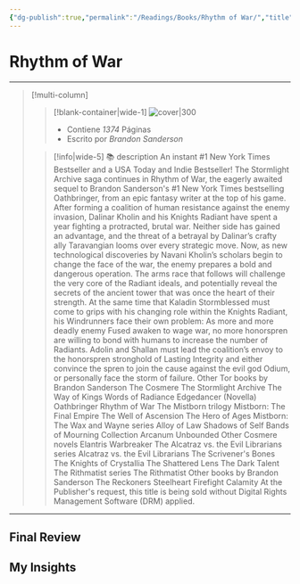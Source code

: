 ```yaml
---
{"dg-publish":true,"permalink":"/Readings/Books/Rhythm of War/","title":"Rhythm of War","tags":["NoteType/Book"],"created":"2023-09-28T16:21:18.287-05:00","updated":"2023-10-01T23:22:16.547-05:00"}
---
```



# Rhythm of War

- - -
> [!multi-column]
> 
> > [!blank-container|wide-1]
> > ![cover|300](http://books.google.com/books/content?id=QCPBDwAAQBAJ&printsec=frontcover&img=1&zoom=1&edge=curl&source=gbs_api)
> >- Contiene *1374* Páginas
> >- Escrito por *Brandon Sanderson*
> 
> > [!info|wide-5] 📚 description
> > An instant #1 New York Times Bestseller and a USA Today and Indie Bestseller! The Stormlight Archive saga continues in Rhythm of War, the eagerly awaited sequel to Brandon Sanderson's #1 New York Times bestselling Oathbringer, from an epic fantasy writer at the top of his game. After forming a coalition of human resistance against the enemy invasion, Dalinar Kholin and his Knights Radiant have spent a year fighting a protracted, brutal war. Neither side has gained an advantage, and the threat of a betrayal by Dalinar’s crafty ally Taravangian looms over every strategic move. Now, as new technological discoveries by Navani Kholin’s scholars begin to change the face of the war, the enemy prepares a bold and dangerous operation. The arms race that follows will challenge the very core of the Radiant ideals, and potentially reveal the secrets of the ancient tower that was once the heart of their strength. At the same time that Kaladin Stormblessed must come to grips with his changing role within the Knights Radiant, his Windrunners face their own problem: As more and more deadly enemy Fused awaken to wage war, no more honorspren are willing to bond with humans to increase the number of Radiants. Adolin and Shallan must lead the coalition’s envoy to the honorspren stronghold of Lasting Integrity and either convince the spren to join the cause against the evil god Odium, or personally face the storm of failure. Other Tor books by Brandon Sanderson The Cosmere The Stormlight Archive The Way of Kings Words of Radiance Edgedancer (Novella) Oathbringer Rhythm of War The Mistborn trilogy Mistborn: The Final Empire The Well of Ascension The Hero of Ages Mistborn: The Wax and Wayne series Alloy of Law Shadows of Self Bands of Mourning Collection Arcanum Unbounded Other Cosmere novels Elantris Warbreaker The Alcatraz vs. the Evil Librarians series Alcatraz vs. the Evil Librarians The Scrivener's Bones The Knights of Crystallia The Shattered Lens The Dark Talent The Rithmatist series The Rithmatist Other books by Brandon Sanderson The Reckoners Steelheart Firefight Calamity At the Publisher's request, this title is being sold without Digital Rights Management Software (DRM) applied.
> 

- - -

## Final Review

## My Insights
